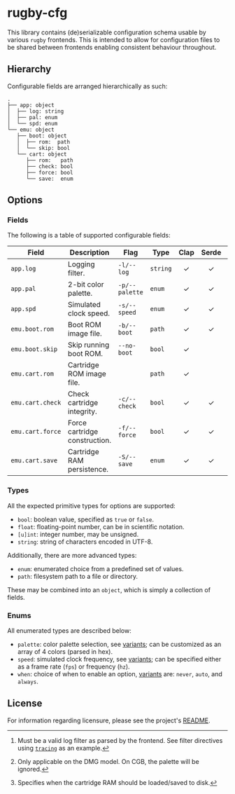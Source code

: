 # rugby-cfg

This library contains (de)serializable configuration schema usable by various
`rugby` frontends. This is intended to allow for configuration files to be
shared between frontends enabling consistent behaviour throughout.

## Hierarchy

Configurable fields are arranged hierarchically as such:

```
.
├── app: object
│  ├── log: string
│  ├── pal: enum
│  └── spd: enum
└── emu: object
   ├── boot: object
   │  ├── rom:  path
   │  └── skip: bool
   └── cart: object
      ├── rom:   path
      ├── check: bool
      ├── force: bool
      └── save:  enum
```

## Options

### Fields

The following is a table of supported configurable fields:

| Field            | Description                   | Flag           | Type     | Clap  | Serde | Notes  |
|------------------|-------------------------------|----------------|----------|:-----:|:-----:|--------|
| `app.log`        | Logging filter.               | `-l/--log`     | `string` |   ✓   |   ✓   | [^log] |
| `app.pal`        | 2-bit color palette.          | `-p/--palette` | `enum`   |   ✓   |   ✓   | [^pal] |
| `app.spd`        | Simulated clock speed.        | `-s/--speed`   | `enum`   |   ✓   |   ✓   |        |
| `emu.boot.rom`   | Boot ROM image file.          | `-b/--boot`    | `path`   |   ✓   |   ✓   |        |
| `emu.boot.skip`  | Skip running boot ROM.        | `--no-boot`    | `bool`   |   ✓   |       |        |
| `emu.cart.rom`   | Cartridge ROM image file.     |                | `path`   |   ✓   |       |        |
| `emu.cart.check` | Check cartridge integrity.    | `-c/--check`   | `bool`   |   ✓   |   ✓   |        |
| `emu.cart.force` | Force cartridge construction. | `-f/--force`   | `bool`   |   ✓   |   ✓   |        |
| `emu.cart.save`  | Cartridge RAM persistence.    | `-S/--save`    | `enum`   |   ✓   |   ✓   | [^sav] |

### Types

All the expected primitive types for options are supported:

- `bool`: boolean value, specified as `true` or `false`.
- `float`: floating-point number, can be in scientific notation.
- `[u]int`: integer number, may be unsigned.
- `string`: string of characters encoded in UTF-8.

Additionally, there are more advanced types:

- `enum`: enumerated choice from a predefined set of values.
- `path`: filesystem path to a file or directory.

These may be combined into an `object`, which is simply a collection of fields.

### Enums

All enumerated types are described below:

- `palette`: color palette selection, see [variants][pal]; can be customized as
  an array of 4 colors (parsed in hex).
- `speed`: simulated clock frequency, see [variants][spd]; can be specified
  either as a frame rate (`fps`) or frequency (`hz`).
- `when`: choice of when to enable an option, [variants][when] are: `never`,
  `auto`, and `always`.

## License

For information regarding licensure, please see the project's [README][license].

<!-- Footnotes -->
[^log]: Must be a valid log filter as parsed by the frontend. See filter
    directives using [`tracing`][filter] as an example.
[^pal]: Only applicable on the DMG model. On CGB, the palette will be ignored.
[^sav]: Specifies when the cartridge RAM should be loaded/saved to disk.

<!--
  Reference-style links
-->

<!-- Options -->
[pal]:  ./src/val.rs#L33
[spd]:  ./src/val.rs#L102
[when]: ./src/val.rs#L14

<!-- License -->
[license]: /README.md#license

<!-- Footnotes -->
[filter]: https://tracing.rs/tracing_subscriber/filter/struct.envfilter#directives
